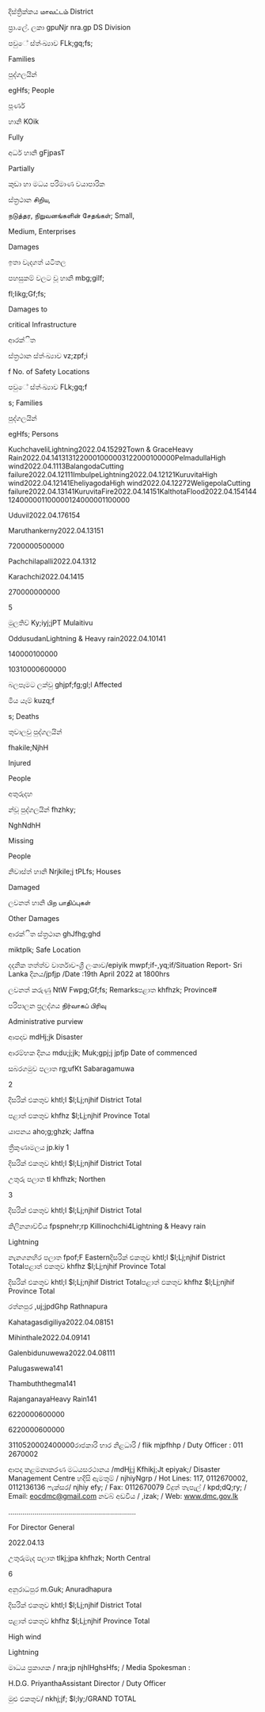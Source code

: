 දිස්ත්‍රික්කය மாவட்டம் District

ප්‍රා.ලේ. ලකා gpuNjr nra.gp DS Division

පවුේ ස්ත්‍ංඛ්‍යාව FLk;gq;fs;

Families

පුද්ගලයින්

egHfs; People

පූර්ණ

හානි KOik

Fully

අර්ධ හානි gFjpasT

Partially

කුඩා හා මධය පරිමාණ වයාපාරික

ස්ත්‍රථාන சிறிய,

நடுத்தர, நிறுவனங்களின் சேதங்கள்; Small,

Medium, Enterprises

Damages

ඉතා වැදගත් යටිතල

පහසුකම් වලට වූ හානි mbg;gilf;

fl;likg;Gf;fs;

Damages to

critical Infrastructure

ආරක්ිත

ස්ත්‍රථාන ස්ත්‍ංඛ්‍යාව vz;zpf;i

f No. of Safety Locations

පවුේ ස්ත්‍ංඛ්‍යාව FLk;gq;f

s; Families

පුද්ගලයින්

egHfs; Persons

KuchchaveliLightning2022.04.15292Town & GraceHeavy Rain2022.04.1413131220001000003122000100000PelmadullaHigh wind2022.04.1113BalangodaCutting failure2022.04.12111ImbulpeLightning2022.04.12121KuruvitaHigh wind2022.04.12141EheliyagodaHigh wind2022.04.12272WeligepolaCutting failure2022.04.13141KuruvitaFire2022.04.14151KalthotaFlood2022.04.154144124000001100000124000001100000

Uduvil2022.04.176154

Maruthankerny2022.04.13151

7200000500000

Pachchilapalli2022.04.1312

Karachchi2022.04.1415

270000000000

5

මුලතිව් Ky;iyj;jPT Mulaitivu

OddusudanLightning & Heavy rain2022.04.10141

140000100000

10310000600000

බලපෑමට ලක්වු ghjpf;fg;gl;l Affected

මිය යෑම් kuzq;f

s; Deaths

තුවාලවු පුද්ගලයින්

fhakile;NjhH

Injured

People

අතුරුදහ

න්වූ පුද්ගලයින් fhzhky;

NghNdhH

Missing

People

නිවාස්ත්‍ හානි Nrjkile;j tPLfs; Houses

Damaged

ලවනත් හානි பிற பாதிப்புகள்

Other Damages

ආරක්ිත ස්ත්‍රථාන ghJfhg;ghd

miktplk; Safe Location

දදනික තත්ත්ව වාර්තාව-ශ්‍රී ලංකාව/epiyik mwpf;if-,yq;if/Situation Report- Sri Lanka දිනය/jpfjp /Date :19th April 2022 at 1800hrs

ලවනත් කරුණු NtW Fwpg;Gf;fs; Remarksපළාත khfhzk; Province#

පරිපාලන ප්‍රලද්ශය நிர்வாகப் பிரிவு

Administrative purview

ආපදාව mdHj;jk Disaster

ආරම්භක දිනය mdu;j;jk; Muk;gpj;j jpfjp Date of commenced

සබරගමුව පලාත rg;ufKt Sabaragamuwa

2

දිසරික් එකතුව khtl;l $l;Lj;njhif District Total

පළාත් ඵකතුව khfhz $l;Lj;njhif Province Total

යාපනය aho;g;ghzk; Jaffna

ත්‍රීකුණාමලය jp.kiy 1

දිසරික් එකතුව khtl;l $l;Lj;njhif District Total

උතුරු පලාත tl khfhzk; Northen

3

දිසරික් එකතුව khtl;l $l;Lj;njhif District Total

කිලිනනාච්චිය fpspnehr;rp Killinochchi4Lightning & Heavy rain

Lightning

නැනගනහිර පලාත fpof;F Easternදිසරික් එකතුව khtl;l $l;Lj;njhif District Totalපළාත් ඵකතුව khfhz $l;Lj;njhif Province Total

දිසරික් එකතුව khtl;l $l;Lj;njhif District Totalපළාත් ඵකතුව khfhz $l;Lj;njhif Province Total

රත්නපුර ,uj;jpdGhp Rathnapura

Kahatagasdigiliya2022.04.08151

Mihinthale2022.04.09141

Galenbidunuwewa2022.04.08111

Palugaswewa141

Thambuththegma141

RajanganayaHeavy Rain141

6220000600000

6220000600000

3110520002400000රාජකාරි භාර නිළධාරි / flik mjpfhhp / Duty Officer : 011 2670002

ආපදා කළමනාකරණ මධයසරථානය /mdHj;j Kfhikj;Jt epiyak;/ Disaster Management Centre හදිසි ඇමතුම් / njhiyNgrp / Hot Lines: 117, 0112670002, 0112136136 ෆැක්සර/ njhiy efy; / Fax: 0112670079 විදුත් තැපැල් / kpd;dQ;ry; / Email: eocdmc@gmail.com නවබ් අඩවිය / ,izak; / Web: www.dmc.gov.lk

……………………………………………………….

For Director General

2022.04.13

උතුරුමැද පලාත tlkj;jpa khfhzk; North Central

6

අනුරාධපුර m.Guk; Anuradhapura

දිසරික් එකතුව khtl;l $l;Lj;njhif District Total

පළාත් ඵකතුව khfhz $l;Lj;njhif Province Total

High wind

Lightning

මාධය ප්‍රකාශක / nra;jp njhlHghsHfs; / Media Spokesman :

H.D.G. PriyanthaAssistant Director / Duty Officer

මුළු එකතුව/ nkhj;jf; $l;ly;/GRAND TOTAL